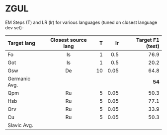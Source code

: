 # ZGUL
EM Steps (T) and LR (lr) for various languages (tuned on closest language dev set)-  

| Target lang | Closest source lang | T | lr | Target F1 (test) | 
| :------------ |:---------------:| -----:| -----:| -----:|
| Fo      | Is | 1 | 0.5  | 76.9 |
| Got     | Is | 1 | 0.5  | 20.2 |  
| Gsw     | De | 10 | 0.05 |  64.8 |
| Germanic Avg. |   |   |   |  **54**  |
| Qpm     | Ru | 5 | 0.05 | 50.3 |
| Hsb     | Ru | 5 | 0.05 | 77.1 |
| Orv     | Ru | 5 | 0.05 | 33.9 |
| Cu      | Ru | 5 | 0.05 | 50.3 |
| Slavic Avg. |   |   |   |    |

